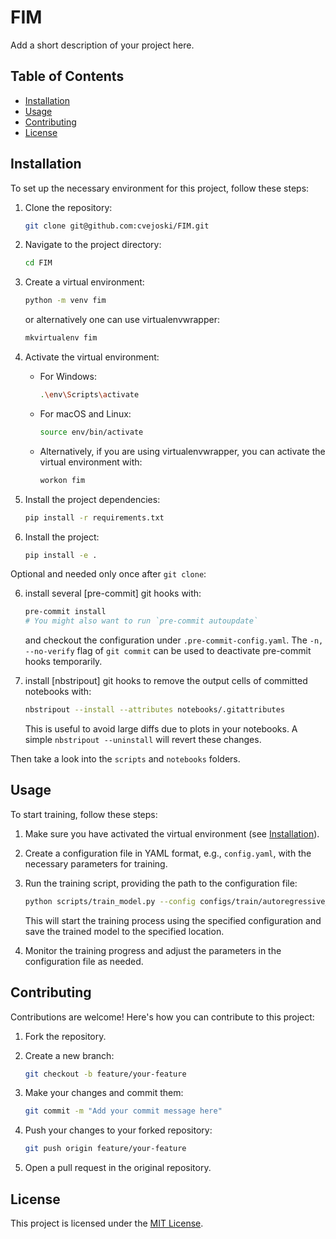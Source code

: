 # FIM

Add a short description of your project here.

## Table of Contents
- [Installation](#installation)
- [Usage](#usage)
- [Contributing](#contributing)
- [License](#license)

## Installation

To set up the necessary environment for this project, follow these steps:

1. Clone the repository:
   ```bash
   git clone git@github.com:cvejoski/FIM.git
   ```

2. Navigate to the project directory:
   ```bash
   cd FIM
   ```

3. Create a virtual environment:
   ```bash
   python -m venv fim
   ```
   or alternatively one can use virtualenvwrapper:
   ```bash
   mkvirtualenv fim
   ```

4. Activate the virtual environment:
   - For Windows:
     ```bash
     .\env\Scripts\activate
     ```
   - For macOS and Linux:
     ```bash
     source env/bin/activate
     ```

   - Alternatively, if you are using virtualenvwrapper, you can activate the virtual environment with:
     ```bash
     workon fim
     ```
5. Install the project dependencies:
   ```bash
   pip install -r requirements.txt
   ```

7. Install the project:
   ```bash
   pip install -e .
   ```

Optional and needed only once after `git clone`:

6. install several [pre-commit] git hooks with:
   ```bash
   pre-commit install
   # You might also want to run `pre-commit autoupdate`
   ```
   and checkout the configuration under `.pre-commit-config.yaml`.
   The `-n, --no-verify` flag of `git commit` can be used to deactivate pre-commit hooks temporarily.

7. install [nbstripout] git hooks to remove the output cells of committed notebooks with:
   ```bash
   nbstripout --install --attributes notebooks/.gitattributes
   ```
   This is useful to avoid large diffs due to plots in your notebooks.
   A simple `nbstripout --uninstall` will revert these changes.


Then take a look into the `scripts` and `notebooks` folders.

## Usage

To start training, follow these steps:

1. Make sure you have activated the virtual environment (see [Installation](#installation)).

2. Create a configuration file in YAML format, e.g., `config.yaml`, with the necessary parameters for training.

3. Run the training script, providing the path to the configuration file:
   ```bash
   python scripts/train_model.py --config configs/train/autoregressive_example.yaml
   ```

   This will start the training process using the specified configuration and save the trained model to the specified location.

4. Monitor the training progress and adjust the parameters in the configuration file as needed.

## Contributing

Contributions are welcome! Here's how you can contribute to this project:

1. Fork the repository.

2. Create a new branch:
   ```bash
   git checkout -b feature/your-feature
   ```

3. Make your changes and commit them:
   ```bash
   git commit -m "Add your commit message here"
   ```

4. Push your changes to your forked repository:
   ```bash
   git push origin feature/your-feature
   ```

5. Open a pull request in the original repository.

## License

This project is licensed under the [MIT License](LICENSE).
<!-- These are examples of badges you might also want to add to your README. Update the URLs accordingly.
[![Built Status](https://api.cirrus-ci.com/github/<USER>/reasoningschema.svg?branch=main)](https://cirrus-ci.com/github/<USER>/reasoningschema)
[![ReadTheDocs](https://readthedocs.org/projects/reasoningschema/badge/?version=latest)](https://reasoningschema.readthedocs.io/en/stable/)
[![Coveralls](https://img.shields.io/coveralls/github/<USER>/reasoningschema/main.svg)](https://coveralls.io/r/<USER>/reasoningschema)
[![PyPI-Server](https://img.shields.io/pypi/v/reasoningschema.svg)](https://pypi.org/project/reasoningschema/)
[![Conda-Forge](https://img.shields.io/conda/vn/conda-forge/reasoningschema.svg)](https://anaconda.org/conda-forge/reasoningschema)
[![Monthly Downloads](https://pepy.tech/badge/reasoningschema/month)](https://pepy.tech/project/reasoningschema)
[![Twitter](https://img.shields.io/twitter/url/http/shields.io.svg?style=social&label=Twitter)](https://twitter.com/reasoningschema)
-->
